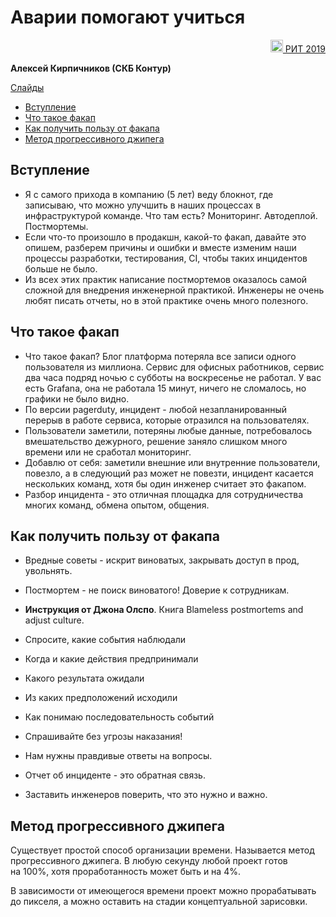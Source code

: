 # Аварии помогают учиться

<p align="right">
<a href = "https://ritfest.ru/"><img src = "https://pbs.twimg.com/profile_images/986564000828751877/j_1x0CAt.jpg" width="20px" height=20px"> РИТ 2019</a> 
</p>


**Алексей Кирпичников (СКБ Контур)**

[Слайды]()

- [Вступление](#Вступление)
- [Что такое факап](#Что_такое_факап)
- [Как получить пользу от факапа](#Как_получить_пользу_от_факапа)
- [Метод прогрессивного джипега](#Метод_прогрессивного_джипега)

## Вступление

* Я с самого прихода в компанию (5 лет) веду блокнот, где записываю, что можно улучшить в наших процессах в инфраструктурой команде. Что там есть? Мониторинг. Автодеплой. Постмортемы. 
* Если что-то произошло в продакшн, какой-то факап, давайте это опишем, разберем причины и ошибки и вместе изменим наши процессы разработки, тестирования, CI, чтобы таких инцидентов больше не было. 
* Из всех этих практик написание постмортемов оказалось самой сложной для внедрения инженерной практикой. Инженеры не очень любят писать отчеты, но в этой практике очень много полезного. 

## Что такое факап
 
* Что такое факап? Блог платформа потеряла все записи одного пользователя из миллиона. Сервис для офисных работников, сервис два часа подряд ночью с субботы на воскресенье не работал. У вас есть Grafana, она не работала 15 минут, ничего не сломалось, но графики не было видно. 
* По версии pagerduty, инцидент - любой незапланированный перерыв в работе сервиса, которые отразился на пользователях. 
* Пользователи заметили, потеряны любые данные, потребовалось вмешательство дежурного, решение заняло слишком много времени или не сработал мониторинг. 
* Добавлю от себя: заметили внешние или внутренние пользователи, повезло, а в следующий раз может не повезти, инцидент касается нескольких команд, хотя бы один инженер считает это факапом. 
* Разбор инцидента - это отличная площадка для сотрудничества многих команд, обмена опытом, общения. 

 ## Как получить пользу от факапа
 
* Вредные советы - искрит виноватых, закрывать доступ в прод, увольнять.
* Постмортем - не поиск виноватого! Доверие к сотрудникам. 

* **Инструкция от Джона Олспо**. Книга Blameless postmortems and adjust culture. 
* Спросите, какие события наблюдали
* Когда и какие действия предпринимали
* Какого результата ожидали
* Из каких предположений исходили
* Как понимаю последовательность событий
* Спрашивайте без угрозы наказания!
* Нам нужны правдивые ответы на вопросы. 
* Отчет об инциденте - это обратная связь. 
* Заставить инженеров поверить, что это нужно и важно. 

## Метод прогрессивного джипега 
Существует простой способ организации времени. Называется метод прогрессивного джипега. В любую секунду любой проект готов на 100%, хотя проработанность может быть и на 4%.

В зависимости от имеющегося времени проект можно прорабатывать до пикселя, а можно оставить на стадии концептуальной зарисовки.
